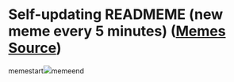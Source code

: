 # Self-updating READMEME (new meme every 5 minutes) ([Memes Source](https://bramses.notion.site/a49c1e962b7646879176ac3b327b6533?v=4d1eda54b170483cb03a40f257231764))

memestart![](https://www.notion.so/image/https%3A%2F%2Fs3-us-west-2.amazonaws.com%2Fsecure.notion-static.com%2F10ab7a02-cdc4-4ed3-9047-5ea3a09b5ed8%2F6FE4C30B-2E0B-4E09-B539-29D0AC98E0BD.jpeg?table=block&id=e3db28ad-54f6-4787-ae47-6747b001f91b&cache=v2)memeend
